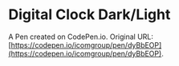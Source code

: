# Digital Clock Dark/Light

A Pen created on CodePen.io. Original URL: [https://codepen.io/icomgroup/pen/dyBbEOP](https://codepen.io/icomgroup/pen/dyBbEOP).

